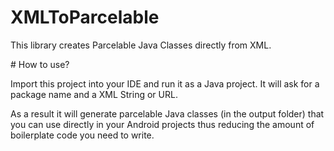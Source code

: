 XMLToParcelable
==========

This library creates Parcelable Java Classes directly from XML.

# How to use?

Import this project into your IDE and run it as a Java project.
It will ask for a package name and a XML String or URL.

As a result it will generate parcelable Java classes (in the output folder) that you can use directly in your Android projects thus reducing the amount of boilerplate code you need to write.

